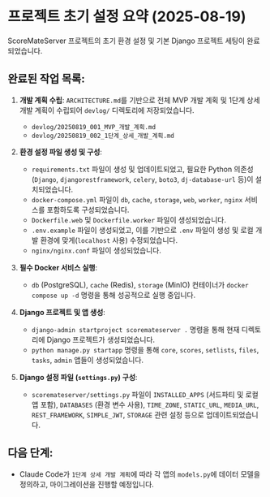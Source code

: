 # 프로젝트 초기 설정 요약 (2025-08-19)

ScoreMateServer 프로젝트의 초기 환경 설정 및 기본 Django 프로젝트 세팅이 완료되었습니다.

## 완료된 작업 목록:

1.  **개발 계획 수립**: `ARCHITECTURE.md`를 기반으로 전체 MVP 개발 계획 및 1단계 상세 개발 계획이 수립되어 `devlog/` 디렉토리에 저장되었습니다.
    *   `devlog/20250819_001_MVP_개발_계획.md`
    *   `devlog/20250819_002_1단계_상세_개발_계획.md`

2.  **환경 설정 파일 생성 및 구성**:
    *   `requirements.txt` 파일이 생성 및 업데이트되었고, 필요한 Python 의존성(`Django`, `djangorestframework`, `celery`, `boto3`, `dj-database-url` 등)이 설치되었습니다.
    *   `docker-compose.yml` 파일이 `db`, `cache`, `storage`, `web`, `worker`, `nginx` 서비스를 포함하도록 구성되었습니다.
    *   `Dockerfile.web` 및 `Dockerfile.worker` 파일이 생성되었습니다.
    *   `.env.example` 파일이 생성되었고, 이를 기반으로 `.env` 파일이 생성 및 로컬 개발 환경에 맞게(`localhost` 사용) 수정되었습니다.
    *   `nginx/nginx.conf` 파일이 생성되었습니다.

3.  **필수 Docker 서비스 실행**:
    *   `db` (PostgreSQL), `cache` (Redis), `storage` (MinIO) 컨테이너가 `docker compose up -d` 명령을 통해 성공적으로 실행 중입니다.

4.  **Django 프로젝트 및 앱 생성**:
    *   `django-admin startproject scoremateserver .` 명령을 통해 현재 디렉토리에 Django 프로젝트가 생성되었습니다.
    *   `python manage.py startapp` 명령을 통해 `core`, `scores`, `setlists`, `files`, `tasks`, `admin` 앱들이 생성되었습니다.

5.  **Django 설정 파일 (`settings.py`) 구성**:
    *   `scoremateserver/settings.py` 파일이 `INSTALLED_APPS` (서드파티 및 로컬 앱 포함), `DATABASES` (환경 변수 사용), `TIME_ZONE`, `STATIC_URL`, `MEDIA_URL`, `REST_FRAMEWORK`, `SIMPLE_JWT`, `STORAGE` 관련 설정 등으로 업데이트되었습니다.

## 다음 단계:

*   Claude Code가 `1단계 상세 개발 계획`에 따라 각 앱의 `models.py`에 데이터 모델을 정의하고, 마이그레이션을 진행할 예정입니다.
